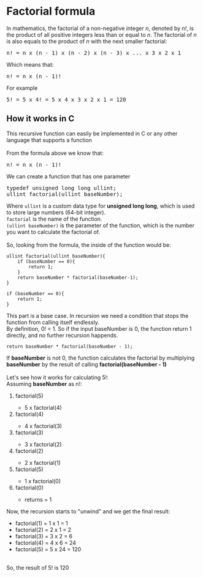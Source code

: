 # Factorial formula
In mathematics, the factorial of a non-negative integer _n_, denoted by _n!_, is the product of all positive integers less than or equal to _n_. The factorial of _n_ is also equals to the product of _n_ with the next smaller factorial:
<br>
<pre>n! = n x (n - 1) x (n - 2) x (n - 3) x ... x 3 x 2 x 1</pre>
Which means that:
<pre>n! = n x (n - 1)!</pre>
For example
<pre>5! = 5 x 4! = 5 x 4 x 3 x 2 x 1 = 120</pre>
## How it works in C
This recursive function can easily be implemented in C or any other language that supports a function
<br><br>
From the formula above we know that:
<pre>n! = n x (n - 1)!</pre>
We can create a function that has one parameter
<br>
<pre>typedef unsigned long long ullint;<br>ullint factorial(ullint baseNumber);</pre>
Where ```ullint``` is a custom data type for <strong>unsigned long long</strong>, which is used to store large numbers (64-bit integer).<br>
```factorial``` is the name of the function.<br>
```(ullint baseNumber)``` is the parameter of the function, which is the number you want to calculate the factorial of.
<br><br>
So, looking from the formula, the inside of the function would be:


```
ullint factorial(ullint baseNumber){
    if (baseNumber == 0){
        return 1;
    }
    return baseNumber * factorial(baseNumber-1);
}
```
```
if (baseNumber == 0){
    return 1;
}
```
This part is a base case.
In recursion we need a condition that stops the function from calling itself endlessly.
<br>
By definition, 0! = 1. So if the input baseNumber is 0, the function return 1 directly, and no further recursion happends.

```
return baseNumber * factorial(baseNumber - 1);
```
If <strong>baseNumber</strong> is not 0, the function calculates the factorial by multiplying <strong>baseNumber</strong> by the result of calling <strong>factorial(baseNumber - 1)</strong>
<br><br>
Let's see how it works for calculating 5!:
<br>
Assuming <strong>baseNumber</strong> as n!:
<ol>
  <li>factorial(5)</li>
  <ul>
    <li>5 x factorial(4)</li>
  </ul>
  <li>factorial(4)</li>
  <ul>
    <li>4 x factorial(3)</li>
  </ul>
  <li>factorial(3)</li>
  <ul>
    <li>3 x factorial(2)</li>
  </ul>
  <li>factorial(2)</li>
  <ul>
    <li>2 x factorial(1)</li>
  </ul>
  <li>factorial(5)</li>
  <ul>
    <li>1 x factorial(0)</li>
  </ul>
  <li>factorial(0)</li>
  <ul>
    <li>returns = 1</li>
  </ul>
</ol>
Now, the recursion starts to "unwind" and we get the final result:
<ul>
  <li>factorial(1) = 1 x 1 = 1</li>
  <li>factorial(2) = 2 x 1 = 2</li>
  <li>factorial(3) = 3 x 2 = 6</li>
  <li>factorial(4) = 4 x 6 = 24</li>
  <li>factorial(5) = 5 x 24 = 120</li>
</ul>
<br>
So, the result of 5! is 120
